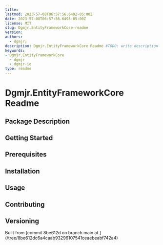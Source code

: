 ```yaml
---
title:
lastmod: 2023-57-08T06:57:56.6492-05:00Z
date: 2023-57-08T06:57:56.6493-05:00Z
license: MIT
slug: Dgmjr.EntityFrameworkCore-readme
version:
authors:
  - dgmjr;
description: Dgmjr.EntityFrameworkCore Readme #TODO: write description for Dgmjr.EntityFrameworkCore Readme
keywords:
- Dgmjr.EntityFrameworkCore
  - dgmjr
  - dgmjr-io
type: readme
---
```

# Dgmjr.EntityFrameworkCore Readme
<!-- TODO: Write the contents of the Dgmjr.EntityFrameworkCore Readme file -->
## Package Description
## Getting Started
## Prerequisites
## Installation
## Usage
## Contributing
## Versioning
Built from [commit 8be612d on branch main at ]
(/tree/8be612dc6a4caab93296107541ceaebeabf742a4)

